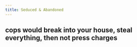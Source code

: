 ```yaml
---
title: Seduced & Abandoned
---
```


## cops would break into your house, steal everything, then not press charges
##

